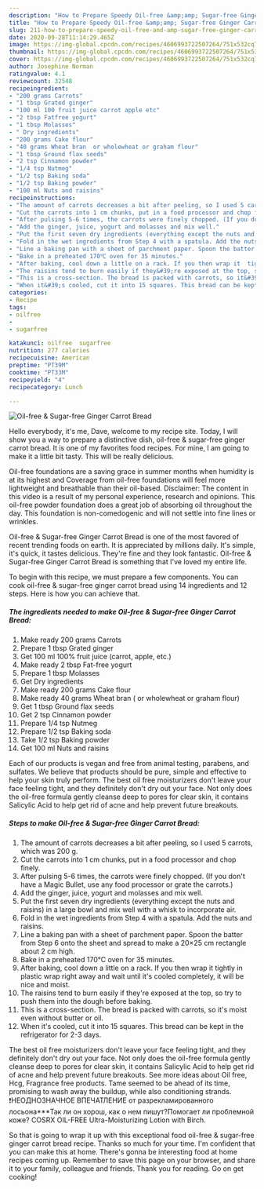 ```yaml
---
description: "How to Prepare Speedy Oil-free &amp;amp; Sugar-free Ginger Carrot Bread"
title: "How to Prepare Speedy Oil-free &amp;amp; Sugar-free Ginger Carrot Bread"
slug: 211-how-to-prepare-speedy-oil-free-and-amp-sugar-free-ginger-carrot-bread
date: 2020-09-28T11:14:29.465Z
image: https://img-global.cpcdn.com/recipes/4606993722507264/751x532cq70/oil-free-sugar-free-ginger-carrot-bread-recipe-main-photo.jpg
thumbnail: https://img-global.cpcdn.com/recipes/4606993722507264/751x532cq70/oil-free-sugar-free-ginger-carrot-bread-recipe-main-photo.jpg
cover: https://img-global.cpcdn.com/recipes/4606993722507264/751x532cq70/oil-free-sugar-free-ginger-carrot-bread-recipe-main-photo.jpg
author: Josephine Norman
ratingvalue: 4.1
reviewcount: 32548
recipeingredient:
- "200 grams Carrots"
- "1 tbsp Grated ginger"
- "100 ml 100 fruit juice carrot apple etc"
- "2 tbsp Fatfree yogurt"
- "1 tbsp Molasses"
- " Dry ingredients"
- "200 grams Cake flour"
- "40 grams Wheat bran  or wholewheat or graham flour"
- "1 tbsp Ground flax seeds"
- "2 tsp Cinnamon powder"
- "1/4 tsp Nutmeg"
- "1/2 tsp Baking soda"
- "1/2 tsp Baking powder"
- "100 ml Nuts and raisins"
recipeinstructions:
- "The amount of carrots decreases a bit after peeling, so I used 5 carrots, which was 200 g."
- "Cut the carrots into 1 cm chunks, put in a food processor and chop finely."
- "After pulsing 5-6 times, the carrots were finely chopped. (If you don&#39;t have a Magic Bullet, use any food processor or grate the carrots.)"
- "Add the ginger, juice, yogurt and molasses and mix well."
- "Put the first seven dry ingredients (everything except the nuts and raisins) in a large bowl and mix well with a whisk to incorporate air."
- "Fold in the wet ingredients from Step 4 with a spatula. Add the nuts and raisins."
- "Line a baking pan with a sheet of parchment paper. Spoon the batter from Step 6 onto the sheet and spread to make a 20×25 cm rectangle about 2 cm high."
- "Bake in a preheated 170℃ oven for 35 minutes."
- "After baking, cool down a little on a rack. If you then wrap it  tightly in plastic wrap right away and wait until it&#39;s cooled completely, it will be nice and moist."
- "The raisins tend to burn easily if they&#39;re exposed at the top, so try to push them into the dough before baking."
- "This is a cross-section. The bread is packed with carrots, so it&#39;s moist even without butter or oil."
- "When it&#39;s cooled, cut it into 15 squares. This bread can be kept in the refrigerator for 2-3 days."
categories:
- Recipe
tags:
- oilfree
- 
- sugarfree

katakunci: oilfree  sugarfree 
nutrition: 277 calories
recipecuisine: American
preptime: "PT39M"
cooktime: "PT33M"
recipeyield: "4"
recipecategory: Lunch

---
```



![Oil-free &amp; Sugar-free Ginger Carrot Bread](https://img-global.cpcdn.com/recipes/4606993722507264/751x532cq70/oil-free-sugar-free-ginger-carrot-bread-recipe-main-photo.jpg)

Hello everybody, it's me, Dave, welcome to my recipe site. Today, I will show you a way to prepare a distinctive dish, oil-free &amp; sugar-free ginger carrot bread. It is one of my favorites food recipes. For mine, I am going to make it a little bit tasty. This will be really delicious.

Oil-free foundations are a saving grace in summer months when humidity is at its highest and Coverage from oil-free foundations will feel more lightweight and breathable than their oil-based. Disclaimer: The content in this video is a result of my personal experience, research and opinions. This oil-free powder foundation does a great job of absorbing oil throughout the day. This foundation is non-comedogenic and will not settle into fine lines or wrinkles.

Oil-free &amp; Sugar-free Ginger Carrot Bread is one of the most favored of recent trending foods on earth. It is appreciated by millions daily. It's simple, it's quick, it tastes delicious. They're fine and they look fantastic. Oil-free &amp; Sugar-free Ginger Carrot Bread is something that I've loved my entire life.


To begin with this recipe, we must prepare a few components. You can cook oil-free &amp; sugar-free ginger carrot bread using 14 ingredients and 12 steps. Here is how you can achieve that.

<!--inarticleads1-->

##### The ingredients needed to make Oil-free &amp; Sugar-free Ginger Carrot Bread:

1. Make ready 200 grams Carrots
1. Prepare 1 tbsp Grated ginger
1. Get 100 ml 100% fruit juice (carrot, apple, etc.)
1. Make ready 2 tbsp Fat-free yogurt
1. Prepare 1 tbsp Molasses
1. Get  Dry ingredients
1. Make ready 200 grams Cake flour
1. Make ready 40 grams Wheat bran ( or wholewheat or graham flour)
1. Get 1 tbsp Ground flax seeds
1. Get 2 tsp Cinnamon powder
1. Prepare 1/4 tsp Nutmeg
1. Prepare 1/2 tsp Baking soda
1. Take 1/2 tsp Baking powder
1. Get 100 ml Nuts and raisins


Each of our products is vegan and free from animal testing, parabens, and sulfates. We believe that products should be pure, simple and effective to help your skin truly perform. The best oil free moisturizers don&#39;t leave your face feeling tight, and they definitely don&#39;t dry out your face. Not only does the oil-free formula gently cleanse deep to pores for clear skin, it contains Salicylic Acid to help get rid of acne and help prevent future breakouts. 

<!--inarticleads2-->

##### Steps to make Oil-free &amp; Sugar-free Ginger Carrot Bread:

1. The amount of carrots decreases a bit after peeling, so I used 5 carrots, which was 200 g.
1. Cut the carrots into 1 cm chunks, put in a food processor and chop finely.
1. After pulsing 5-6 times, the carrots were finely chopped. (If you don&#39;t have a Magic Bullet, use any food processor or grate the carrots.)
1. Add the ginger, juice, yogurt and molasses and mix well.
1. Put the first seven dry ingredients (everything except the nuts and raisins) in a large bowl and mix well with a whisk to incorporate air.
1. Fold in the wet ingredients from Step 4 with a spatula. Add the nuts and raisins.
1. Line a baking pan with a sheet of parchment paper. Spoon the batter from Step 6 onto the sheet and spread to make a 20×25 cm rectangle about 2 cm high.
1. Bake in a preheated 170℃ oven for 35 minutes.
1. After baking, cool down a little on a rack. If you then wrap it  tightly in plastic wrap right away and wait until it&#39;s cooled completely, it will be nice and moist.
1. The raisins tend to burn easily if they&#39;re exposed at the top, so try to push them into the dough before baking.
1. This is a cross-section. The bread is packed with carrots, so it&#39;s moist even without butter or oil.
1. When it&#39;s cooled, cut it into 15 squares. This bread can be kept in the refrigerator for 2-3 days.


The best oil free moisturizers don&#39;t leave your face feeling tight, and they definitely don&#39;t dry out your face. Not only does the oil-free formula gently cleanse deep to pores for clear skin, it contains Salicylic Acid to help get rid of acne and help prevent future breakouts. See more ideas about Oil free, Hcg, Fragrance free products. Tame seemed to be ahead of its time, promising to wash away the buildup, while also conditioning strands. ❗НЕОДНОЗНАЧНОЕ ВПЕЧАТЛЕНИЕ от разрекламированного лосьона***Так ли он хорош, как о нем пишут?Помогает ли проблемной коже? COSRX OIL-FREE Ultra-Moisturizing Lotion with Birch. 

So that is going to wrap it up with this exceptional food oil-free &amp; sugar-free ginger carrot bread recipe. Thanks so much for your time. I'm confident that you can make this at home. There's gonna be interesting food at home recipes coming up. Remember to save this page on your browser, and share it to your family, colleague and friends. Thank you for reading. Go on get cooking!
